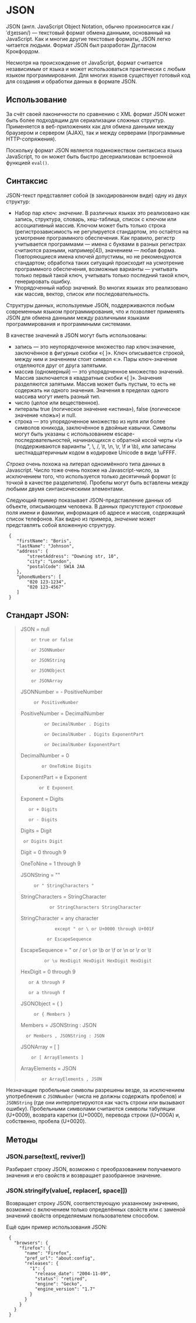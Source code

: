 # JSON

JSON (англ. JavaScript Object Notation, обычно произносится как /ˈdʒeɪsən/) — текстовый формат обмена данными, основанный на JavaScript. Как и многие другие текстовые форматы, JSON легко читается людьми. Формат JSON был разработан Дугласом Крокфордом.

Несмотря на происхождение от JavaScript, формат считается независимым от языка и может использоваться практически с любым языком программирования. Для многих языков существует готовый код для создания и обработки данных в формате JSON.

## Использование
За счёт своей лаконичности по сравнению с XML формат JSON может быть более подходящим для сериализации сложных структур. Применяется в веб-приложениях как для обмена данными между браузером и сервером (AJAX), так и между серверами (программные HTTP-сопряжения).

Поскольку формат JSON является подмножеством синтаксиса языка JavaScript, то он может быть быстро десериализован встроенной функцией `eval()`.

## Синтаксис
JSON-текст представляет собой (в закодированном виде) одну из двух структур:

* Набор пар _ключ: значение_. В различных языках это реализовано как запись, структура, словарь, хеш-таблица, список с ключом или ассоциативный массив. Ключом может быть только строка (регистрозависимость не регулируется стандартом, это остаётся на усмотрение программного обеспечения. Как правило, регистр учитывается программами — имена с буквами в разных регистрах считаются разными, например[4]), значением — любая форма. Повторяющиеся имена ключей допустимы, но не рекомендуются стандартом; обработка таких ситуаций происходит на усмотрение программного обеспечения, возможные варианты — учитывать только первый такой ключ, учитывать только последний такой ключ, генерировать ошибку.
* Упорядоченный набор значений. Во многих языках это реализовано как массив, вектор, список или последовательность.

Структуры данных, используемые JSON, поддерживаются любым современным языком программирования, что и позволяет применять JSON для обмена данными между различными языками программирования и программными системами.

В качестве значений в JSON могут быть использованы:

* запись — это неупорядоченное множество пар ключ:значение, заключённое в фигурные скобки «{ }». Ключ описывается строкой, между ним и значением стоит символ «:». Пары ключ-значение отделяются друг от друга запятыми.
* массив (одномерный) — это упорядоченное множество значений. Массив заключается в квадратные скобки «[ ]». Значения разделяются запятыми. Массив может быть пустым, то есть не содержать ни одного значения. Значения в пределах одного массива могут иметь разный тип.
* число (целое или вещественное).
* литералы true (логическое значение «истина»), false (логическое значение «ложь») и null.
* строка — это упорядоченное множество из нуля или более символов юникода, заключённое в двойные кавычки. Символы могут быть указаны с использованием escape-последовательностей, начинающихся с обратной косой черты «\» (поддерживаются варианты \", \\, \/, \t, \n, \r, \f и \b), или записаны шестнадцатеричным кодом в кодировке Unicode в виде \uFFFF.

_Строка_ очень похожа на литерал одноимённого типа данных в Javascript. Число тоже очень похоже на Javascript-число, за исключением того, что используется только десятичный формат (с точкой в качестве разделителя). Пробелы могут быть вставлены между любыми двумя синтаксическими элементами.

Следующий пример показывает JSON-представление данных об объекте, описывающем человека. В данных присутствуют _строковые_ поля имени и фамилии, информация об адресе и массив, содержащий список телефонов. Как видно из примера, _значение_ может представлять собой вложенную структуру.

     {
        "firstName": "Boris",
        "lastName": "Johnson",
        "address": {
            "streetAddress": "Downing str, 10",
            "city": "London",
            "postalCode": SW1A 2AA
        },
        "phoneNumbers": [
            "020 123-1234",
            "020 123-4567"
        ]
     }

## Стандарт JSON:

>JSON = null
>
>         or true or false
>
>         or JSONNumber
>
>         or JSONString
>
>         or JSONObject
>
>         or JSONArray
>
>JSONNumber = - PositiveNumber
>
>          or PositiveNumber
>
>PositiveNumber = DecimalNumber
>
>              or DecimalNumber . Digits
>
>              or DecimalNumber . Digits ExponentPart
>
>              or DecimalNumber ExponentPart
>
>DecimalNumber = 0
>
>             or OneToNine Digits
>
>ExponentPart = e Exponent
>
>            or E Exponent
>
>Exponent = Digits
>
>        or + Digits
>
>        or - Digits
>
>Digits = Digit
>
>      or Digits Digit
>
>Digit = 0 through 9
>
>OneToNine = 1 through 9
>
>
>
>JSONString = ""
>
>          or " StringCharacters "
>
>StringCharacters = StringCharacter
>
>                or StringCharacters StringCharacter
>
>StringCharacter = any character
>
>                  except " or \ or U+0000 through U+001F
>
>               or EscapeSequence
>
>EscapeSequence = \" or \/ or \\ or \b or \f or \n or \r or \t
>
>              or \u HexDigit HexDigit HexDigit HexDigit
>
>HexDigit = 0 through 9
>
>        or A through F
>
>        or a through f
>
>
>
>JSONObject = { }
>
>          or { Members }
>
>Members = JSONString : JSON
>
>       or Members , JSONString : JSON
>
>
>
>JSONArray = [ ]
>
>         or [ ArrayElements ]
>
>ArrayElements = JSON
>
>             or ArrayElements , JSON



Незначащие пробельные символы разрешены везде, за исключением употребления с `JSONNumber` (числа не должны содержать пробелов) и `JSONString` (где они интерпретируются как часть строки или вызывают ошибку). Пробельными символами считаются символы табуляции (U+0009), возврата каретки (U+000D), перевода строки (U+000A) и, собственно, пробела (U+0020).
## Методы

### JSON.parse(text[, reviver])
Разбирает строку JSON, возможно с преобразованием получаемого значения и его свойств и возвращает разобранное значение.

### JSON.stringify(value[, replacer[, space]])
Возвращает строку JSON, соответствующую указанному значению, возможно с включением только определённых свойств или с заменой значений свойств определяемым пользователем способом.

Ещё один пример использования JSON:

     {
       "browsers": {
         "firefox": {
           "name": "Firefox",
           "pref_url": "about:config",
           "releases": {
             "1": {
               "release_date": "2004-11-09",
               "status": "retired",
               "engine": "Gecko",
               "engine_version": "1.7"
             }
           }
         }
       }
     }

